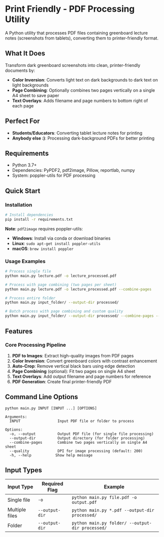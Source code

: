 # Print Friendly - PDF Processing Utility

A Python utility that processes PDF files containing greenboard lecture notes (screenshots from tablets), converting them to printer-friendly format.

## What It Does

Transform dark greenboard screenshots into clean, printer-friendly documents by:

- **Color Inversion**: Converts light text on dark backgrounds to dark text on light backgrounds
- **Page Combining**: Optionally combines two pages vertically on a single A4 sheet to save paper
- **Text Overlays**: Adds filename and page numbers to bottom right of each page

## Perfect For

- **Students/Educators**: Converting tablet lecture notes for printing
- **Anybody else :)**: Processing dark-background PDFs for better printing

## Requirements

- Python 3.7+
- Dependencies: PyPDF2, pdf2image, Pillow, reportlab, numpy
- System: poppler-utils for PDF processing

## Quick Start

### Installation

```bash
# Install dependencies
pip install -r requirements.txt
```

**Note**: `pdf2image` requires poppler-utils:

- **Windows**: Install via conda or download binaries
- **Linux**: `sudo apt-get install poppler-utils`
- **macOS**: `brew install poppler`

### Usage Examples

```bash
# Process single file
python main.py lecture.pdf -o lecture_processed.pdf

# Process with page combining (two pages per sheet)
python main.py lecture.pdf -o lecture_processed.pdf --combine-pages

# Process entire folder
python main.py input_folder/ --output-dir processed/

# Batch process with page combining and custom quality
python main.py input_folder/ --output-dir processed/ --combine-pages --quality 300
```

## Features

### Core Processing Pipeline

1. **PDF to Images**: Extract high-quality images from PDF pages
2. **Color Inversion**: Convert greenboard colors with contrast enhancement
3. **Auto-Crop**: Remove vertical black bars using edge detection
4. **Page Combining** (optional): Fit two pages on single A4 sheet
5. **Text Overlays**: Add output filename and page numbers for reference
6. **PDF Generation**: Create final printer-friendly PDF

## Command Line Options

```
python main.py INPUT [INPUT ...] [OPTIONS]

Arguments:
  INPUT                 Input PDF file or folder to process

Options:
  -o, --output          Output PDF file (for single file processing)
  --output-dir          Output directory (for folder processing)
  --combine-pages       Combine two pages vertically on single A4 sheet
  --quality             DPI for image processing (default: 200)
  -h, --help           Show help message
```

## Input Types

| Input Type     | Required Flag  | Example                                          |
| -------------- | -------------- | ------------------------------------------------ |
| Single file    | `-o`           | `python main.py file.pdf -o output.pdf`          |
| Multiple files | `--output-dir` | `python main.py *.pdf --output-dir processed/`   |
| Folder         | `--output-dir` | `python main.py folder/ --output-dir processed/` |

